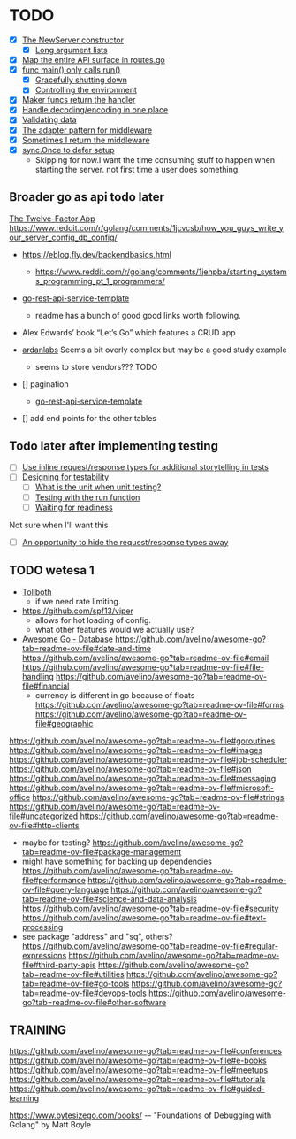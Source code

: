 # TODO

- [x] [The NewServer constructor](https://grafana.com/blog/2024/02/09/how-i-write-http-services-in-go-after-13-years/#the-newserver-constructor)
  - [x] [Long argument lists](https://grafana.com/blog/2024/02/09/how-i-write-http-services-in-go-after-13-years/#long-argument-lists)
- [x] [Map the entire API surface in routes.go](https://grafana.com/blog/2024/02/09/how-i-write-http-services-in-go-after-13-years/#map-the-entire-api-surface-in-routesgo)
- [x] [func main() only calls run()](https://grafana.com/blog/2024/02/09/how-i-write-http-services-in-go-after-13-years/#func-main-only-calls-run)
  - [x] [Gracefully shutting down](https://grafana.com/blog/2024/02/09/how-i-write-http-services-in-go-after-13-years/#gracefully-shutting-down)
  - [x] [Controlling the environment](https://grafana.com/blog/2024/02/09/how-i-write-http-services-in-go-after-13-years/#controlling-the-environment)
- [x] [Maker funcs return the handler](https://grafana.com/blog/2024/02/09/how-i-write-http-services-in-go-after-13-years/#maker-funcs-return-the-handler)
- [x] [Handle decoding/encoding in one place](https://grafana.com/blog/2024/02/09/how-i-write-http-services-in-go-after-13-years/#handle-decodingencoding-in-one-place)
- [x] [Validating data](https://grafana.com/blog/2024/02/09/how-i-write-http-services-in-go-after-13-years/#validating-data)
- [x] [The adapter pattern for middleware](https://grafana.com/blog/2024/02/09/how-i-write-http-services-in-go-after-13-years/#the-adapter-pattern-for-middleware)
- [x] [Sometimes I return the middleware](https://grafana.com/blog/2024/02/09/how-i-write-http-services-in-go-after-13-years/#sometimes-i-return-the-middleware)
- [x] [sync.Once to defer setup](https://grafana.com/blog/2024/02/09/how-i-write-http-services-in-go-after-13-years/#synconce-to-defer-setup)
  - Skipping for now.I want the time consuming stuff to happen when starting the server. not first time a user does something.

## Broader go as api todo later
[The Twelve-Factor App](https://12factor.net/)
	https://www.reddit.com/r/golang/comments/1jcvcsb/how_you_guys_write_your_server_config_db_config/

- https://eblog.fly.dev/backendbasics.html
  - https://www.reddit.com/r/golang/comments/1jehpba/starting_systems_programming_pt_1_programmers/
- [go-rest-api-service-template ](https://github.com/p2p-b2b/go-rest-api-service-template)
  - readme has a bunch of good good links worth following. 
- Alex Edwards’ book “Let’s Go” which features a CRUD app
- [ardanlabs](https://github.com/ardanlabs/service) Seems a bit overly complex but may be a good study example
  - seems to store vendors??? TODO

- [] pagination
  - [go-rest-api-service-template ](https://github.com/p2p-b2b/go-rest-api-service-template) 
- [] add end points for the other tables

## Todo later after implementing testing

- [ ] [Use inline request/response types for additional storytelling in tests](https://grafana.com/blog/2024/02/09/how-i-write-http-services-in-go-after-13-years/#use-inline-requestresponse-types-for-additional-storytelling-in-tests)
- [ ] [Designing for testability](https://grafana.com/blog/2024/02/09/how-i-write-http-services-in-go-after-13-years/#designing-for-testability)
  - [ ] [What is the unit when unit testing?](https://grafana.com/blog/2024/02/09/how-i-write-http-services-in-go-after-13-years/#what-is-the-unit-when-unit-testing)
  - [ ] [Testing with the run function](https://grafana.com/blog/2024/02/09/how-i-write-http-services-in-go-after-13-years/#testing-with-the-run-function)
  - [ ] [Waiting for readiness](https://grafana.com/blog/2024/02/09/how-i-write-http-services-in-go-after-13-years/#waiting-for-readiness)

Not sure when I'll want this
  - [ ] [An opportunity to hide the request/response types away](https://grafana.com/blog/2024/02/09/how-i-write-http-services-in-go-after-13-years/#an-opportunity-to-hide-the-requestresponse-types-away)

## TODO wetesa 1
- [Tollboth](https://github.com/didip/tollbooth)
  - if we need rate limiting.
- https://github.com/spf13/viper
  - allows for hot loading of config.
  - what other features would we actually use?
- [Awesome Go - Database](https://github.com/avelino/awesome-go?tab=readme-ov-file#database)
https://github.com/avelino/awesome-go?tab=readme-ov-file#date-and-time
https://github.com/avelino/awesome-go?tab=readme-ov-file#email
https://github.com/avelino/awesome-go?tab=readme-ov-file#file-handling
https://github.com/avelino/awesome-go?tab=readme-ov-file#financial
  - currency is different in go because of floats
https://github.com/avelino/awesome-go?tab=readme-ov-file#forms
https://github.com/avelino/awesome-go?tab=readme-ov-file#geographic

https://github.com/avelino/awesome-go?tab=readme-ov-file#goroutines
https://github.com/avelino/awesome-go?tab=readme-ov-file#images
https://github.com/avelino/awesome-go?tab=readme-ov-file#job-scheduler
https://github.com/avelino/awesome-go?tab=readme-ov-file#json
https://github.com/avelino/awesome-go?tab=readme-ov-file#messaging
https://github.com/avelino/awesome-go?tab=readme-ov-file#microsoft-office
https://github.com/avelino/awesome-go?tab=readme-ov-file#strings
https://github.com/avelino/awesome-go?tab=readme-ov-file#uncategorized
https://github.com/avelino/awesome-go?tab=readme-ov-file#http-clients 
  - maybe for testing?
https://github.com/avelino/awesome-go?tab=readme-ov-file#package-management
  - might have something for backing up dependencies
https://github.com/avelino/awesome-go?tab=readme-ov-file#performance
https://github.com/avelino/awesome-go?tab=readme-ov-file#query-language
https://github.com/avelino/awesome-go?tab=readme-ov-file#science-and-data-analysis
https://github.com/avelino/awesome-go?tab=readme-ov-file#security
https://github.com/avelino/awesome-go?tab=readme-ov-file#text-processing
  - see package "address" and "sq", others?
https://github.com/avelino/awesome-go?tab=readme-ov-file#regular-expressions
https://github.com/avelino/awesome-go?tab=readme-ov-file#third-party-apis
https://github.com/avelino/awesome-go?tab=readme-ov-file#utilities
https://github.com/avelino/awesome-go?tab=readme-ov-file#go-tools
https://github.com/avelino/awesome-go?tab=readme-ov-file#devops-tools
https://github.com/avelino/awesome-go?tab=readme-ov-file#other-software

## TRAINING
https://github.com/avelino/awesome-go?tab=readme-ov-file#conferences
https://github.com/avelino/awesome-go?tab=readme-ov-file#e-books
https://github.com/avelino/awesome-go?tab=readme-ov-file#meetups
https://github.com/avelino/awesome-go?tab=readme-ov-file#tutorials
https://github.com/avelino/awesome-go?tab=readme-ov-file#guided-learning

https://www.bytesizego.com/books/
 -- "Foundations of Debugging with Golang" by Matt Boyle




